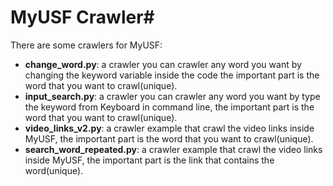 # MyUSF Crawler#

There are some crawlers for MyUSF:

* __change_word.py__: a crawler you can crawler any word you want by changing the keyword variable inside the code the important part is the word that you want to crawl(unique).
* __input_search.py__: a crawler you can crawler any word you want by type the keyword from Keyboard in command line, the important part is the word that you want to crawl(unique).
* __video_links_v2.py__: a crawler example that crawl the video links inside MyUSF, the important part is the word that you want to crawl(unique).
* __search_word_repeated.py__: a crawler example that crawl the video links inside MyUSF, the important part is the link that contains the word(unique).
